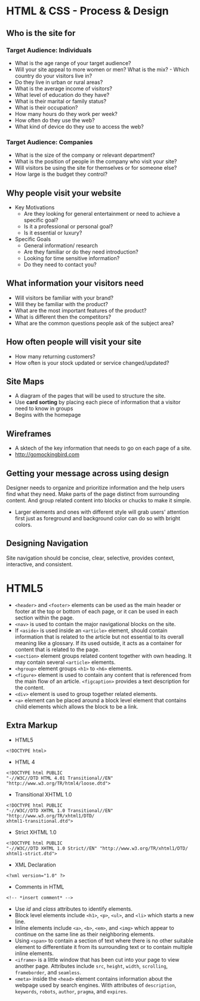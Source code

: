 # HTML & CSS - Process & Design
## Who is the site for
### Target Audience: Individuals
- What is the age range of your target audience?
- Will your site appeal to more women or men? What is the mix? - Which country do your visitors live in?
- Do they live in urban or rural areas?
- What is the average income of visitors?
- What level of education do they have?
- What is their marital or family status?
- What is their occupation?
- How many hours do they work per week?
- How often do they use the web?
- What kind of device do they use to access the web?
### Target Audience: Companies
- What is the size of the company or relevant department?
- What is the position of people in the company who visit your site?
- Will visitors be using the site for themselves or for someone else?
- How large is the budget they control?
## Why people visit your website
- Key Motivations
    - Are they looking for general entertainment or need to achieve a specific goal?
    - Is it a professional or personal goal?
    - Is it essential or luxury?
- Specific Goals
    - General information/ research
    - Are they familiar or do they need introduction?
    - Looking for time sensitive information?
    - Do they need to contact you?
## What information your visitors need
- Will visitors be familiar with your brand?
- Will they be familiar with the product?
- What are the most important features of the product?
- What is different then the competitors?
- What are the common questions people ask of the subject area?
## How often people will visit your site
- How many returning customers?
- How often is your stock updated or service changed/updated?
## Site Maps
- A diagram of the pages that will be used to structure the site.
- Use **card sorting** by placing each piece of information that a visitor need to know in groups
- Begins with the homepage
## Wireframes
- A sktech of the key information that needs to go on each page of a site.
- http://gomockingbird.com
## Getting your message across using design
Designer needs to organize and prioritize information and the help users find what they need. Make parts of the page distinct from surrounding content. And group related content into blocks or chucks to make it simple. 
- Larger elements and ones with different style will grab users' attention first just as foreground and background color can do so with bright colors.
## Designing Navigation
Site navigation should be concise, clear, selective, provides context, interactive, and consistent.

# HTML5
- `<header>` and `<footer>` elements can be used as the main header or footer at the top or bottom of each page, or it can be used in each section within the page.
- `<nav>` is used to contain the major navigational blocks on the site.
- If `<aside>` is used inside an `<article>` element, should contain information that is related to the article but not essential to its overall meaning like a glossary. If its used outside, it acts as a container for content that is related to the page.
- `<section>` element groups related content together with own heading. It may contain several `<article>` elements.
- `<hgroup>` element groups `<h1>` to `<h6>` elements.
- `<figure>` element is used to contain any content that is referenced from the main flow of an article. `<figcaption>` provides a text description for the content.
- `<div>` element is used to group together related elements.
- `<a>` element can be placed around a block level element that contains child elements which allows the block to be a link.
## Extra Markup

- HTML5
```
<!DOCTYPE html>
```

- HTML 4
```
<!DOCTYPE html PUBLIC
"-//W3C//DTD HTML 4.01 Transitional//EN" "http://www.w3.org/TR/html4/loose.dtd">
```
- Transitional XHTML 1.0
```
<!DOCTYPE html PUBLIC
"-//W3C//DTD XHTML 1.0 Transitional//EN" "http://www.w3.org/TR/xhtml1/DTD/
xhtml1-transitional.dtd">
```
- Strict XHTML 1.0
```
<!DOCTYPE html PUBLIC
"-//W3C//DTD XHTML 1.0 Strict//EN" "http://www.w3.org/TR/xhtml1/DTD/
xhtml1-strict.dtd">
```

- XML Declaration
```
<?xml version="1.0" ?>
```

- Comments in HTML
```
<!-- *insert comment* -->
```
- Use *id* and *class* attributes to identify elements.
- Block level elements include `<h1>`, `<p>`, `<ul>`, and `<li>` which starts a new line.
- Inline elements include `<a>`, `<b>`, `<em>`, and `<img>` which appear to continue on the same line as their neighboring elements.
- Using `<span>` to contain a section of text where there is no other suitable element to differentiate it from its surrounding text or to contain multiple inline elements.
- `<iframe>` is a little window that has been cut into your page to view another page. Attributes include `src`, `height`,  `width`, `scrolling`, `frameborder`, and `seamless`.
- `<meta>` inside the `<head>` element contains information about the webpage used by search engines. With attributes of `description`, `keywords`, `robots`, `author`, `pragma`, and `expires`.

